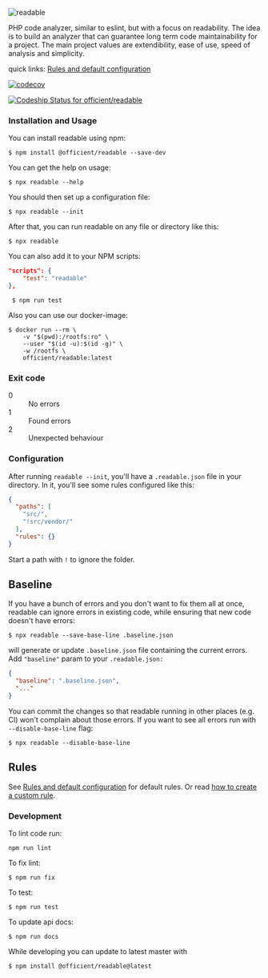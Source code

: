 ![readable](docs/logo.png)

PHP code analyzer, similar to eslint, but with a focus on readability. The idea is to build an analyzer that can guarantee long term code maintainability for a project. The main project values are extendibility, ease of use, speed of analysis and simplicity.

quick links: [Rules and default configuration](docs/rules.md)

[![codecov](https://codecov.io/gh/officient/readable/branch/master/graph/badge.svg)](https://codecov.io/gh/officient/readable)

[![Codeship Status for officient/readable](https://app.codeship.com/projects/4fd4eea0-676f-0138-8ef4-52f6c3762b41/status?branch=master)](https://app.codeship.com/projects/393877)

### Installation and Usage

You can install readable using npm:

    $ npm install @officient/readable --save-dev

You can get the help on usage:

    $ npx readable --help

You should then set up a configuration file:

    $ npx readable --init

After that, you can run readable on any file or directory like this:

    $ npx readable

You can also add it to your NPM scripts:

```json
"scripts": {
    "test": "readable"
},
```

     $ npm run test

Also you can use our docker-image:

    $ docker run --rm \
        -v "$(pwd):/rootfs:ro" \
        --user "$(id -u):$(id -g)" \
        -w /rootfs \
        officient/readable:latest

### Exit code

<dl>
  <dt>0</dt>
  <dd>No errors</dd>
  <dt>1</dt>
  <dd>Found errors</dd>
  <dt>2</dt>
  <dd>Unexpected behaviour</dd>
</dl>

### Configuration

After running `readable --init`, you'll have a `.readable.json` file in your directory. In it, you'll see some rules configured like this:

```JSON
{
  "paths": [
    "src/",
    "!src/vendor/"
  ],
  "rules": {}
}
```

Start a path with `!` to ignore the folder.

## Baseline

If you have a bunch of errors and you don't want to fix them all
at once, readable can ignore errors in existing code, while
ensuring that new code doesn't have errors:

    $ npx readable --save-base-line .baseline.json

will generate or update `.baseline.json` file containing the
current errors. Add `"baseline"` param to your `.readable.json:`

```JSON
{
  "baseline": ".baseline.json",
  "..."
}
```

You can commit the changes so that readable running in other
places (e.g. CI) won't complain about those errors. If you want
to see all errors run with `--disable-base-line` flag:

    $ npx readable --disable-base-line

## Rules

See [Rules and default configuration](docs/rules.md) for default rules.
Or read [how to create a custom rule](docs/add-rule.md).

### Development

To lint code run:

    npm run lint

To fix lint:

    $ npm run fix

To test:

    $ npm run test

To update api docs:

    $ npm run docs

While developing you can update to latest master with

    $ npm install @officient/readable@latest
